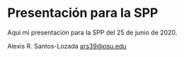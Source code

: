 # Presentación para la SPP
Aquí mi presentación para la SPP del 25 de junio de 2020. 

Alexis R. Santos-Lozada
ars39@psu.edu
